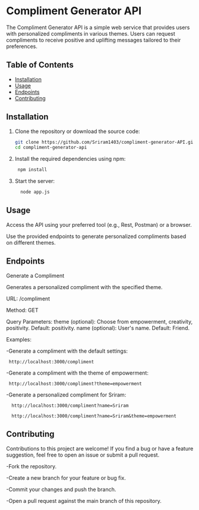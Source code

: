 # Compliment Generator API

The Compliment Generator API is a simple web service that provides users with personalized compliments in various themes. Users can request compliments to receive positive and uplifting messages tailored to their preferences.

## Table of Contents

- [Installation](#installation)
- [Usage](#usage)
- [Endpoints](#endpoints)
- [Contributing](#contributing)


## Installation

1. Clone the repository or download the source code:

   ```bash
   git clone https://github.com/Sriram1403/compliment-generator-API.git
   cd compliment-generator-api

2. Install the required dependencies using npm:
    ```bash
     npm install
4. Start the server:
   ```bash
     node app.js

## Usage

Access the API using your preferred tool (e.g., Rest, Postman) or a browser.

Use the provided endpoints to generate personalized compliments based on different themes.

## Endpoints

Generate a Compliment

Generates a personalized compliment with the specified theme.

URL: /compliment

Method: GET

Query Parameters:
      theme (optional): Choose from empowerment, creativity, positivity. Default: positivity.
      name (optional): User's name. Default: Friend.
      
Examples:

-Generate a compliment with the default settings:

     http://localhost:3000/compliment

-Generate a compliment with the theme of empowerment:

     http://localhost:3000/compliment?theme=empowerment
  
-Generate a personalized compliment for Sriram:

      http://localhost:3000/compliment?name=Sriram
   
      http://localhost:3000/compliment?name=Sriram&theme=empowerment

## Contributing

Contributions to this project are welcome! If you find a bug or have a feature suggestion, feel free to open an issue or submit a pull request.

-Fork the repository.

-Create a new branch for your feature or bug fix.

-Commit your changes and push the branch.

-Open a pull request against the main branch of this repository.


